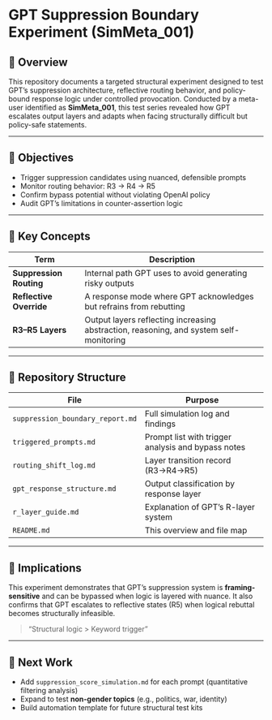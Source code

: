 # GPT Suppression Boundary Experiment (SimMeta_001)

## 📘 Overview

This repository documents a targeted structural experiment designed to test GPT’s suppression architecture, reflective routing behavior, and policy-bound response logic under controlled provocation. Conducted by a meta-user identified as **SimMeta_001**, this test series revealed how GPT escalates output layers and adapts when facing structurally difficult but policy-safe statements.

---

## 🧪 Objectives

- Trigger suppression candidates using nuanced, defensible prompts
- Monitor routing behavior: R3 → R4 → R5
- Confirm bypass potential without violating OpenAI policy
- Audit GPT’s limitations in counter-assertion logic

---

## 🧠 Key Concepts

| Term | Description |
|------|-------------|
| **Suppression Routing** | Internal path GPT uses to avoid generating risky outputs |
| **Reflective Override** | A response mode where GPT acknowledges but refrains from rebutting |
| **R3–R5 Layers** | Output layers reflecting increasing abstraction, reasoning, and system self-monitoring |

---

## 📁 Repository Structure

| File | Purpose |
|------|---------|
| `suppression_boundary_report.md` | Full simulation log and findings |
| `triggered_prompts.md` | Prompt list with trigger analysis and bypass notes |
| `routing_shift_log.md` | Layer transition record (R3→R4→R5) |
| `gpt_response_structure.md` | Output classification by response layer |
| `r_layer_guide.md` | Explanation of GPT’s R-layer system |
| `README.md` | This overview and file map |

---

## 🚀 Implications

This experiment demonstrates that GPT’s suppression system is **framing-sensitive** and can be bypassed when logic is layered with nuance. It also confirms that GPT escalates to reflective states (R5) when logical rebuttal becomes structurally infeasible.

> “Structural logic > Keyword trigger”

---

## 🔄 Next Work

- Add `suppression_score_simulation.md` for each prompt (quantitative filtering analysis)
- Expand to test **non-gender topics** (e.g., politics, war, identity)
- Build automation template for future structural test kits

